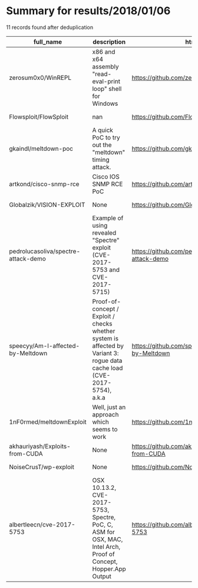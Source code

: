 
# Summary for results/2018/01/06
    
11 records found after deduplication

| full_name | description | html_url | matched_list | matched_count | pushed_at | size | stargazers_count | language | forks_count | vul_ids |
|-------------------------------------|---------------------------------------------------------------------------------------------------------------------------|--------------------------------------------------------|----------------------|-----------------|---------------------------|--------|--------------------|------------|---------------|------------------------------------|
| zerosum0x0/WinREPL | x86 and x64 assembly "read-eval-print loop" shell for Windows | https://github.com/zerosum0x0/WinREPL | ['shellcode'] | 1 | 2018-01-06 23:03:28+00:00 | 12099 | 440 | C++ | 73 | [] |
| Flowsploit/FlowSploit | nan | https://github.com/Flowsploit/FlowSploit | ['sploit'] | 1 | 2018-01-06 17:47:39+00:00 | 183 | 0 | HTML | 1 | [] |
| gkaindl/meltdown-poc | A quick PoC to try out the "meltdown" timing attack. | https://github.com/gkaindl/meltdown-poc | ['attack poc'] | 1 | 2018-01-06 15:29:38+00:00 | 4 | 153 | C | 45 | [] |
| artkond/cisco-snmp-rce | Cisco IOS SNMP RCE PoC | https://github.com/artkond/cisco-snmp-rce | ['rce', 'rce poc'] | 2 | 2018-01-06 23:29:25+00:00 | 4 | 229 | Python | 60 | [] |
| Globalzik/VISION-EXPLOIT | None | https://github.com/Globalzik/VISION-EXPLOIT | ['exploit'] | 1 | 2018-01-06 00:16:22+00:00 | 0 | 0 | | 0 | [] |
| pedrolucasoliva/spectre-attack-demo | Example of using revealed "Spectre" exploit (CVE-2017-5753 and CVE-2017-5715) | https://github.com/pedrolucasoliva/spectre-attack-demo | ['exploit'] | 1 | 2018-01-06 01:09:56+00:00 | 3 | 1 | C | 0 | ['CVE-2017-5715', 'CVE-2017-5753'] |
| speecyy/Am-I-affected-by-Meltdown | Proof-of-concept / Exploit / checks whether system is affected by Variant 3: rogue data cache load (CVE-2017-5754), a.k.a | https://github.com/speecyy/Am-I-affected-by-Meltdown | ['exploit'] | 1 | 2018-01-06 03:17:22+00:00 | 101 | 1 | C++ | 0 | ['CVE-2017-5754'] |
| 1nF0rmed/meltdownExploit | Well, just an approach which seems to work | https://github.com/1nF0rmed/meltdownExploit | ['exploit'] | 1 | 2018-01-06 05:21:18+00:00 | 7 | 1 | C | 0 | [] |
| akhauriyash/Exploits-from-CUDA | None | https://github.com/akhauriyash/Exploits-from-CUDA | ['exploit'] | 1 | 2018-01-06 12:41:53+00:00 | 2 | 0 | | 0 | [] |
| NoiseCrusT/wp-exploit | None | https://github.com/NoiseCrusT/wp-exploit | ['exploit'] | 1 | 2018-01-06 17:21:02+00:00 | 1 | 0 | Ruby | 0 | [] |
| albertleecn/cve-2017-5753 | OSX 10.13.2, CVE-2017-5753, Spectre, PoC, C, ASM for OSX, MAC, Intel Arch, Proof of Concept, Hopper.App Output | https://github.com/albertleecn/cve-2017-5753 | ['cve poc', 'cve-2'] | 2 | 2018-01-06 13:06:25+00:00 | 60 | 1 | Assembly | 0 | ['CVE-2017-5753'] |
